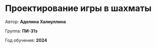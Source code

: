 # Проектирование игры в шахматы

Автор: **Аделина Халиуллина**

Группа: **ПИ-31з**

Год обучения: **2024**

